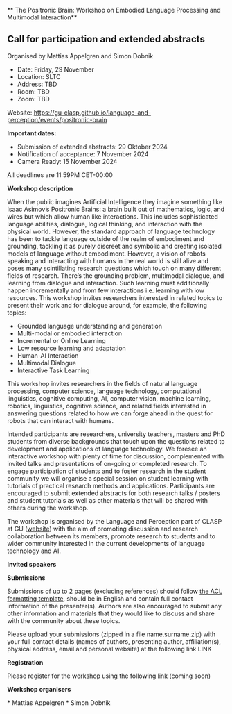 ** The Positronic Brain: Workshop on Embodied Language Processing and Multimodal Interaction**

## Call for participation and extended abstracts

Organised by Mattias Appelgren and Simon Dobnik

* Date: Friday, 29 November
* Location: SLTC
* Address: TBD
* Room: TBD 
* Zoom: TBD

Website: https://gu-clasp.github.io/language-and-perception/events/positronic-brain

**Important dates:**

* Submission of extended abstracts: 29 Oktober 2024
* Notification of acceptance: 7 November 2024
* Camera Ready: 15 November 2024

All deadlines are 11:59PM CET-00:00 

**Workshop description**

When the public imagines Artificial Intelligence they imagine something like Isaac Asimov’s Positronic Brains: a brain built out of mathematics, logic, and wires but which allow human like interactions. This includes sophisticated language abilities, dialogue, logical thinking, and interaction with the physical world. However, the standard approach of language technology has been to tackle language outside of the realm of embodiment and grounding, tackling it as purely discreet and symbolic and creating isolated models of language without embodiment. However, a vision of robots speaking and interacting with humans in the real world is still alive and poses many scintillating research questions which touch on many different fields of research. There’s the grounding problem, multimodal dialogue, and learning from dialogue and interaction. Such learning must additionally happen incrementally and from few interactions i.e. learning with low resources. This workshop invites researchers interested in related topics to present their work and for dialogue around, for example, the following topics:
* Grounded language understanding and generation
* Multi-modal or embodied interaction
* Incremental or Online Learning
* Low resource learning and adaptation
* Human-AI Interaction
* Multimodal Dialogue
* Interactive Task Learning

This workshop invites researchers in the fields of natural language processing, computer science, language technology, computational linguistics, cognitive computing, AI, computer vision, machine learning, robotics, linguistics, cognitive science, and related fields interested in answering questions related to how we can forge ahead in the quest for robots that can interact with humans. 

Intended participants are researchers, university teachers, masters and PhD students from diverse backgrounds that touch upon the questions related to development and applications of language technology. We foresee an interactive workshop with plenty of time for discussion, complemented with invited talks and presentations of on-going or completed research. To engage participation of students and to foster research in the student community we will organise a special session on student learning with tutorials of practical research methods and applications. Participants are encouraged to submit extended abstracts for both research talks / posters and student tutorials as well as other materials that will be shared with others during the workshop.

The workshop is organised by the Language and Perception part of CLASP at GU  ([website][1]) with the aim of promoting discussion and research collaboration between its members, promote research to students and to wider community interested in the current developments of language technology and AI.

**Invited speakers**


**Submissions**

Submissions of up to 2 pages (excluding references) should follow [the ACL formatting template][2], should be in English and contain full contact information of the presenter(s). Authors are also encouraged to submit any other information and materials that they would like to discuss and share with the community about these topics.

Please upload your submissions (zipped in a file name.surname.zip) with your full contact details (names of authors, presenting author, affiliation(s), physical address, email and personal website) at the following link LINK

**Registration**

Please register for the workshop using the following link (coming soon)

**Workshop organisers**

\* Mattias Appelgren
\* Simon Dobnik

[1]:	www.gu.se/en/research/language-and-perception-research-group-lp
[2]:	https://2023.aclweb.org/calls/style_and_formatting/
